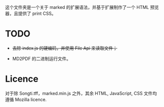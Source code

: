 这个文件夹是一个关于 marked 的扩展语法，并基于扩展制作了一个 HTML 预览器，且提供了 print CSS。

# TODO
- ~~去除 index.js 的硬编码，并使用 File Api 来读取文件；~~

- MD2PDF 的二进制运行文件。

# Licence
对于除 Songti.tff，marked.min.js 之外，其余 HTML, JavaScript, CSS 文件均遵循 Mozilla licence.